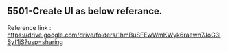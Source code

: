 ## 5501-Create UI as below referance.

Reference link : https://drive.google.com/drive/folders/1hmBuSFEwWmKWyk6raewn7JoG3ISyf1jS?usp=sharing

